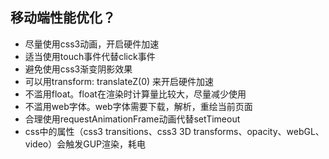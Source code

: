 ## 移动端性能优化？

- 尽量使用css3动画，开启硬件加速
- 适当使用touch事件代替click事件
- 避免使用css3渐变阴影效果
- 可以用transform: translateZ(0) 来开启硬件加速
- 不滥用float。float在渲染时计算量比较大，尽量减少使用
- 不滥用web字体。web字体需要下载，解析，重绘当前页面
- 合理使用requestAnimationFrame动画代替setTimeout
- css中的属性（css3 transitions、css3 3D transforms、opacity、webGL、video）会触发GUP渲染，耗电